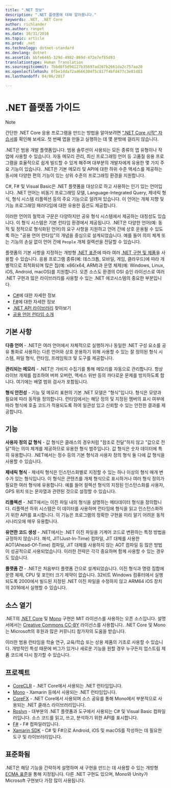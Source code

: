 ```yaml
---
title: ".NET 정보"
description: ".NET 플랫폼에 대해 알아봅니다."
keywords: .NET, .NET Core
author: richlander
ms.author: ronpet
ms.date: 10/31/2016
ms.topic: article
ms.prod: .net
ms.technology: dotnet-standard
ms.devlang: dotnet
ms.assetid: bbfe6465-329d-4982-869d-472e7ef85d93
translationtype: Human Translation
ms.sourcegitcommit: 7bbd8f5d94127b35697ad267b2661da2c757aa20
ms.openlocfilehash: 0fbe1dda72ad666304f5c817f4bfd477c3e81d83
ms.lasthandoff: 04/06/2017

---
```


# <a name="net-platform-guide"></a>.NET 플랫폼 가이드

> [!NOTE]
> 간단한 .NET Core 응용 프로그램을 만드는 방법을 알아보려면 [".NET Core 시작" 자습서](../core/getting-started.md)를 확인해 보세요. 첫 번째 앱을 만들고 실행하는 데 몇 분밖에 걸리지 않습니다.

.NET은 범용 개발 플랫폼입니다. 범용 솔루션이 사용되는 모든 종류의 앱 유형이나 작업에 사용할 수 있습니다. 자동 메모리 관리, 최신 프로그래밍 언어 등 고품질 응용 프로그램을 효율적으로 쉽게 빌드할 수 있게 해주며 대부분의 개발자에게 유용한 몇 가지 주요 기능이 있습니다. .NET은 기본 메모리 및 API에 대한 하위 수준 액세스를 제공하는 동시에 다양한 편의 기능이 있는 상위 수준의 프로그래밍 환경을 지원합니다.

C#, F# 및 Visual Basic은 .NET 플랫폼을 대상으로 하고 사용하는 인기 있는 언어입니다. .NET 언어는 비동기 프로그래밍 모델, Language-Integrated Query, 제네릭 형식, 형식 시스템 리플렉션 등의 주요 기능으로 알려져 있습니다. 이 언어는 개체 지향 및 기능 프로그래밍 패러다임에 대한 유용한 옵션도 제공합니다.

이러한 언어의 철학과 구문은 다양하지만 공유 형식 시스템에서 제공하는 대칭성도 있습니다. 이 형식 시스템은 기본 런타임 환경에서 제공됩니다. .NET은 다양한 언어(예: 동적 및 정적으로 형식화된 언어)의 요구 사항을 지원하고 언어 간에 상호 운용될 수 있도록 하는 "공용 언어 런타임"의 개념을 중심으로 설계되었습니다. 예를 들어 의미 체계 또는 기능의 손실 없이 언어 간에 `People` 개체 컬렉션을 전달할 수 있습니다.

플랫폼의 기본 사항을 지정하는 개방형 [.NET 표준](https://github.com/dotnet/coreclr/blob/master/Documentation/project-docs/dotnet-standards.md)에 따라 여러 [.NET 구현 및 제품](components.md)을 사용할 수 있습니다. 응용 프로그램 종류(예: 데스크톱, 모바일, 게임, 클라우드)에 따라 개별적으로 최적화되며 많은 칩(예: x86/x64, ARM)과 운영 체제(예: Windows, Linux, iOS, Android, macOS)를 지원합니다. 오픈 소스도 환경의 OSI 승인 라이선스로 여러 .NET 구현과 많은 라이브러리를 사용할 수 있는 .NET 에코시스템의 중요한 부분입니다.

- [C#](../csharp/index.md)에 대한 자세한 정보
- [F#](../fsharp/index.md)에 대한 자세한 정보
- [.NET API 라이브러리](../../api/index.md) 찾아보기
- [공용 언어 런타임 소개](https://github.com/dotnet/coreclr/blob/master/Documentation/botr/intro-to-clr.md)

<a name="fundamentals"></a>기본 사항
------------

**다중 언어** - .NET은 여러 언어에서 자체적으로 실행하거나 동일한 .NET 구성 요소를 공유 통화로 사용하는 다른 언어와 상호 운용하기 위해 사용할 수 있는 잘 정의된 형식 시스템, 파일 형식, 런타임, 프레임워크 및 도구를 제공합니다.

**관리되는 메모리** - .NET은 가비지 수집기를 통해 메모리를 자동으로 관리합니다. 항상 라이브 개체를 참조하여 버퍼 오버런, 액세스 위반 등의 까다로운 문제를 방지하도록 합니다. 여기에는 배열 범위 검사가 포함됩니다.

**형식 안전성** - 기능 및 메모리 표현의 기본 .NET 모델은 "형식"입니다. 형식은 모양과 필요에 따라 동작을 정의합니다. 런타임에서는 해당 정의 및 지정된 멤버의 표시 여부에 따라 형식에 호출 코드가 적용되도록 하여 일관성 있고 신뢰할 수 있는 안전한 결과를 제공합니다.

<a name="features"></a>기능
--------

**사용자 정의 값 형식** - 값 형식은 클래스의 경우처럼 "참조로 전달"하지 않고 "값으로 전달"하는 의미 체계를 제공하므로 유용한 형식 범주입니다. 값 형식은 숫자 데이터에 특히 유용합니다. .NET에서는 정수 등의 기본 형식과 사용자 정의 형식 둘 다에 값 형식을 사용할 수 있습니다.

**제네릭 형식** - 제네릭 형식은 인스턴스화별로 지정할 수 있는 하나 이상의 형식 매개 변수가 있는 형식입니다. 이 형식은 콘텐츠를 개체 형식으로 표시하거나 여러 형식 정의가 필요한 여러 형식에 유용합니다. 예를 들어 컬렉션 형식의 지정된 인스턴스화를 사용자, GPS 위치 또는 문자열과 관련된 것으로 설정할 수 있습니다.

**리플렉션** - .NET에서는 이진 파일 내의 형식을 설명하는 메타데이터 형식을 정의합니다. 리플렉션 하위 시스템은 이 데이터를 사용하며 런타임에 형식을 읽고 인스턴스화하기 위한 API를 표시합니다. 이 기능은 프로그램의 정확한 구현을 미리 알기 어려운 동적 시나리오에 매우 유용합니다.

**유연한 코드 생성** - .NET에서는 .NET 이진 파일을 기계어 코드로 변환하는 특정 방법을 규정하지 않습니다. 해석, JIT(Just-In-Time) 컴파일, JIT 대체를 사용한 AOT(Ahead-Of-Time) 컴파일, JIT 대체를 사용하지 않는 AOT 컴파일 등 많은 방법이 성공적으로 사용되었습니다. 이러한 전략은 각각 중요하며 함께 사용할 수 있는 경우도 있습니다.

**플랫폼 간** - .NET은 처음부터 플랫폼 간으로 설계되었습니다. 이진 형식과 명령 집합에 운영 체제, CPU 및 포인터 크기 제약이 없습니다. 32비트 Windows 컴퓨터에서 실행되도록 2000에서 빌드된 지정된 .NET 이진 파일을 수정하지 않고 ARM64 iOS 장치의 2016에서 실행할 수 있습니다.

<a name="open-source"></a>소스 열기
-----------

.NET의 [.NET Core](https://github.com/dotnet/core) 및 [Mono](https://github.com/mono/mono) 구현은 MIT 라이선스를 사용하는 오픈 소스입니다. 설명서에서는 [Creative Commons CC-BY](https://creativecommons.org/licenses/by/4.0/) 라이선스를 사용합니다. .NET Core 및 Mono는 Microsoft의 후원과 많은 커뮤니티 참가자의 도움을 받습니다. 

이러한 범용 런타임을 학술 연구, 교육/학습 또는 상용 제품의 기초로 사용할 수 있습니다. 개방적인 특성 때문에 버그가 있거나 새로운 기능을 원할 경우 누구든지 업스트림 제품 코드에 다시 참가할 수 있습니다.

<a name="projects"></a>프로젝트
--------

- [CoreCLR](https://github.com/dotnet/coreclr) - .NET Core에서 사용되는 .NET 런타임입니다.
- [Mono](https://github.com/mono/mono) - Xamarin 등에서 사용되는 .NET 런타임입니다.
- [CoreFX](https://github.com/dotnet/coreclr) - .NET Core에서 사용되며 소스 공유를 통해 Mono에서 부분적으로 사용되는 .NET 클래스 라이브러리입니다.
- [Roslyn](https://github.com/dotnet/roslyn) - 대부분의 .NET 플랫폼과 도구에서 사용되는 C# 및 Visual Basic 컴파일러입니다. 소스 코드를 읽고, 쓰고, 분석하기 위한 API를 표시합니다.
- [F#](https://github.com/microsoft/visualfsharp) - F# 컴파일러입니다.
- [Xamarin SDK](http://open.xamarin.com) - C# 및 F#으로 Android, iOS 및 macOS를 작성하는 데 필요한 도구 및 라이브러리입니다.

<a name="standardized"></a>표준화됨
------------

.NET은 해당 기능을 간략하게 설명하며 새 구현을 만드는 데 사용할 수 있는 개방형 [ECMA 표준](https://github.com/dotnet/coreclr/blob/master/Documentation/project-docs/dotnet-standards.md)을 통해 지정됩니다. 다른 .NET 구현도 있으며, Mono와 Unity가 Microsoft 구현보다 가장 많이 사용됩니다.


